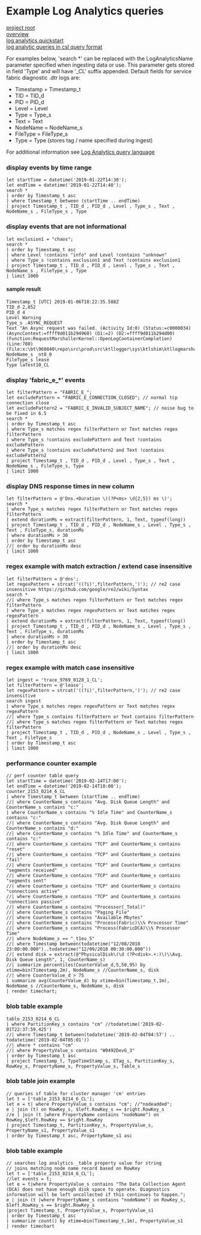# Example Log Analytics queries

[project root](https://dev.azure.com/ServiceFabricSupport/Tools)  
[overview](../docs/overview.md)  
[log analytics quickstart](../docs/logAnalyticsQuickStart.md)  
[log analytic queries in csl query format](../docs/LogAnalyticsQueries/logAnalyticsExampleQueries.md.csl)  

For examples below, 'search *' can be replaced with the LogAnalyticsName parameter specified when ingesting data or use.
This parameter gets stored in field 'Type' and will have '_CL' suffix appended.
Default fields for service fabric diagnostic .dtr logs are:
- Timestamp = Timestamp_t
- TID = TID_d
- PID = PID_d
- Level = Level
- Type = Type_s
- Text = Text
- NodeName = NodeName_s
- FileType = FileType_s
- Type = Type (stores tag / name specified during ingest)

For additional information see [Log Analytics query language](https://docs.microsoft.com/en-us/azure/azure-monitor/log-query/query-language)

### display events by time range

```
let startTime = datetime('2019-01-22T14:30');
let endTime = datetime('2019-01-22T14:40');
search *
| order by Timestamp_t asc
| where Timestamp_t between (startTime .. endTime)
| project Timestamp_t , TID_d , PID_d , Level , Type_s , Text , NodeName_s , FileType_s , Type
```

### display events that are not informational

```
let exclusion1 = "chaos";
search *
| order by Timestamp_t asc
| where Level !contains "info" and Level !contains "unknown"
| where Type_s !contains exclusion1 and Text !contains exclusion1
| project Timestamp_t , TID_d , PID_d , Level , Type_s , Text , NodeName_s , FileType_s , Type
| limit 1000 
```

#### sample result

```
Timestamp_t [UTC] 2019-01-06T18:22:35.588Z
TID_d 2,852
PID_d 4
Level Warning
Type_s .ASYNC_REQUEST
Text "An Async request was failed. (Activity Id:0) (Status:=c0000034) (AsyncContext:=ffff9d011b294960) (D1:=2) (D2:=ffff9d011b294d00)(Function:RequestMarshallerKernel::OpenLogContainerCompletion) (Line:780) (File:x:\bt\960840\repo\src\prod\src\ktllogger\sys\ktlshim\ktllogmarshalkernel.cpp)"
NodeName_s _nt0_0
FileType_s lease
Type laTest10_CL
```

### display 'fabric_e_*' events

```
let filterPattern = "FABRIC_E_";
let excludePattern = "FABRIC_E_CONNECTION_CLOSED"; // normal tcp connection close
let excludePattern2 = "FABRIC_E_INVALID_SUBJECT_NAME"; // noise bug to be fixed in 6.5
search *
| order by Timestamp_t asc
| where Type_s matches regex filterPattern or Text matches regex filterPattern
| where Type_s !contains excludePattern and Text !contains excludePattern
| where Type_s !contains excludePattern2 and Text !contains excludePattern2
| project Timestamp_t , TID_d , PID_d , Level , Type_s , Text , NodeName_s , FileType_s, Type
| limit 1000
```

### display DNS response times in new column

```
let filterPattern = @'Dns.+Duration \((?P<ms> \d{2,5}) ms \)';
search *
| where Type_s matches regex filterPattern or Text matches regex filterPattern 
| extend durationMs = extract(filterPattern, 1, Text, typeof(long))
| project Timestamp_t , TID_d , PID_d , NodeName_s , Level , Type_s , Text , FileType_s, durationMs
| where durationMs > 30
| order by Timestamp_t asc
//| order by durationMs desc
| limit 1000
```

### regex example with match extraction / extend case insensitive

```
let filterPattern = @'dns';
let regexPattern = strcat('((?i)',filterPattern,')'); // re2 case insensitive https://github.com/google/re2/wiki/Syntax
search *
//| where Type_s matches regex filterPattern or Text matches regex filterPattern 
| where Type_s matches regex regexPattern or Text matches regex regexPattern 
| extend durationMs = extract(filterPattern, 1, Text, typeof(long))
| project Timestamp_t , TID_d , PID_d , NodeName_s , Level , Type_s , Text , FileType_s, durationMs
| where durationMs > 30
| order by Timestamp_t asc
//| order by durationMs desc
| limit 1000
```

### regex example with match case insensitive

```
let ingest = 'trace_9769_0128_1_CL';
let filterPattern = @'lease';
let regexPattern = strcat('((?i)',filterPattern,')'); // re2 case insensitive 
search ingest
| where Type_s matches regex regexPattern or Text matches regex regexPattern 
//| where Type_s contains filterPattern or Text contains filterPattern 
//| where Type_s matches regex filterPattern or Text matches regex filterPattern 
| project Timestamp_t , TID_d , PID_d , NodeName_s , Level , Type_s , Text , FileType_s
| order by Timestamp_t asc
| limit 1000
```

### performance counter example

```
// perf counter table query
let startTime = datetime('2019-02-14T17:00');
let endTime = datetime('2019-02-14T18:00');
counter_2153_0214_6_CL
| where Timestamp_t between (startTime .. endTime)
//| where CounterName_s contains "Avg. Disk Queue Length" and CounterName_s contains "c:"
| where CounterName_s contains "% Idle Time" and CounterName_s contains "c:"
//| where CounterName_s contains "Avg. Disk Queue Length" and CounterName_s contains "d:"
//| where CounterName_s contains "% Idle Time" and CounterName_s contains "c:"
//| where CounterName_s contains "TCP" and CounterName_s contains "reset"
//| where CounterName_s contains "TCP" and CounterName_s contains "fail"
//| where CounterName_s contains "TCP" and CounterName_s contains "segments received"
//| where CounterName_s contains "TCP" and CounterName_s contains "segments sent"
//| where CounterName_s contains "TCP" and CounterName_s contains "connections active"
//| where CounterName_s contains "TCP" and CounterName_s contains "connections passive"
//| where CounterName_s contains "Processor(_Total)"
//| where CounterName_s contains "Paging File"
//| where CounterName_s contains "Available Mbytes"
//| where CounterName_s contains "Process(Fabric)\\% Processor Time"
//| where CounterName_s contains "Process(FabricDCA)\\% Processor Time"
//| where NodeName_s == "_t1eu_5"
//| where Timestamp between(todatetime("12/08/2018 23:00:00.000")..todatetime("12/09/2018 00:30:00.000"))
//| extend disk = extract(@"PhysicalDisk\(\d (?P<disk>.+:)\)\\Avg. Disk Queue Length", 1, CounterName_s)
//| summarize percentiles(CounterValue_d,5,50,95) by xtime=bin(Timestamp,2m), NodeName_s //CounterName_s, disk
//| where CounterValue_d > 75
| summarize avg(CounterValue_d) by xtime=bin(Timestamp_t,1m), NodeName_s //CounterName_s, NodeName_s, disk
| render timechart;
```

### blob table example

```
table_2153_0214_6_CL
| where PartitionKey_s contains "cm" //todatetime('2019-02-01T22:37:59.425')
//| where Timestamp_t between(todatetime('2019-02-04T04:57') .. todatetime('2019-02-04T05:01'))
//| where * contains "cm"
//| where PropertyValue_s contains "W9492DevG_3"
| order by Timestamp_t asc
| project Timestamp_t, TypeTimeStamp_s, ETag_s, PartitionKey_s, RowKey_s, PropertyName_s, PropertyValue_s, Table_s
```

### blob table join example

```
// queries sf table for cluster manager 'cm' entries
let t = ['table_2153_0214_6_CL'];
let e = t| where PropertyValue_s contains "cm"; //"nodeadded";
e | join (t) on RowKey_s, $left.RowKey_s == $right.RowKey_s
//e | join (t |where PropertyName contains "nodeName") on RowKey,$left.RowKey == $right.RowKey
| project Timestamp_t, PartitionKey_s, PropertyValue_s, PropertyName_s1, PropertyValue_s1
| order by Timestamp_t asc, PropertyName_s1 asc
```

### blob table example

```
// searches log analytics _table property value for string
// joins matching node name record based on RowKey
let t = ['table_2153_0214_6_CL'];
//let events = t;
let e = t|where PropertyValue_s contains "The Data Collection Agent (DCA) does not have enough disk space to operate. Diagnostics information will be left uncollected if this continues to happen.";
e | join (t |where PropertyName_s contains "nodeName") on RowKey_s, $left.RowKey_s == $right.RowKey_s
|project Timestamp_t, PropertyValue_s, PropertyValue_s1
| order by Timestamp_t asc
| summarize count() by xtime=bin(Timestamp_t,1m), PropertyValue_s1
| render timechart
```
